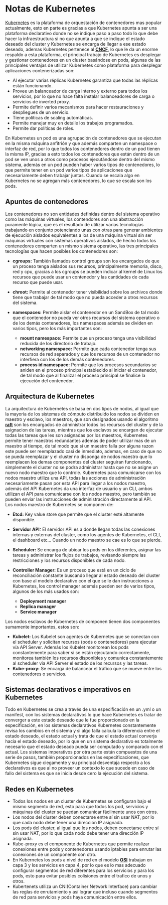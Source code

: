 # Notas de Kubernetes

[Kubernetes](https://Kubernetes.io/es/docs/concepts/overview/what-is-Kubernetes/) es la plataforma de orquestación de contenedores mas popular actualmente, esto en parte es gracias a que Kubernetes apunta a ser una plataforma declarativo donde no se indique paso a paso todo lo que debe hacer la infraestructura si no que apunta a que se indique el estado deseado del cluster y Kubernetes se encarga de llegar a ese estado deseado, ademas Kubernetes pertenece al [**CNCF**](https://www.cncf.io/), lo que le da un enorme respaldo a esta plataforma, el principal trabajo de Kubernetes es desplegar y gestionar contenedores en un cluster basándose en pods, algunas de las principales ventajas de utilizar Kubernetes como plataforma para desplegar aplicaciones contenerizadas son:

- Al ejecutar varias réplicas Kubernetes garantiza que todas las réplicas están funcionando.
- Provee un balanceador de carga interno y externo para todos los servicios, por lo que no hace falta instalar balanceadores de carga o servicios de inverted proxy.
- Permite definir varios mecanismos para hacer restauraciones y despliegues de un servicio.
- Tiene políticas de scaling automáticas.
- Permite manejar muy en detalle los trabajos programados.
- Permite dar políticas de roles.

En Kubernetes un pod es una agrupación de contenedores que se ejecutan en la misma máquina anfitrión y que además comparten un namespace o interfaz de red, por lo que todos los contenedores dentro de un pod tienen la misma IP, gracias a esto todos los contenedores que están dentro de un pod se ven unos a otros como procesos ejecutándose dentro del mismo sistema, además en un pod pueden haber varios tipos de contenedores, lo que permite tener en un pod varios tipos de aplicaciones que necesariamente deben trabajar juntas.
Cuando se escala algo en Kubernetes no se agregan más contenedores, lo que se escala son los pods.

## Apuntes de contenedores

Los contenedores no son entidades definidas dentro del sistema operativo como las máquinas virtuales, los contendores son una abstracción puramente lógica, que es el resultado de utilizar varias tecnologías trabajando en conjunto potenciando unas con otras para generar ambientes de ejecución aislados equivalentes a los de una máquina virtual sin ser máquinas virtuales con sistemas operativos aislados, de hecho todos los contenedores comparten un mismo sistema operativo, las tres principales tecnologías que hacen posibles los contenedores son:

- **cgroups:** También llamados control groups son los encargados de que un proceso tenga aislados sus recursos, principalmente memoria, disco, red y cpu, gracias a los cgroups se pueden indicar al kernel de Linux los recursos que puede usar un contenedor y las cantidades de cada recurso que puede usar.
- **chroot:** Permite al contenedor tener visibilidad sobre los archivos donde tiene que trabajar de tal modo que no pueda acceder a otros recursos del sistema.
- **namespaces:** Permite aislar el contenedor en un SandBox de tal modo que el contenedor no pueda ver otros recursos del sistema operativo o de los demás contenedores, los namespaces además se dividen en varios tipos, pero los más importantes son:

  - **mount namespace:** Permite que un proceso tenga una visibilidad reducida de los directorio de trabajo.
  - **networking namespace:** Permite que cada contenedor tenga sus recursos de red separados y que los recursos de un contenedor no interfiera con los de los demás contenedores.
  - **process id namespace:** Permite que los procesos secundarios se aniden en el proceso principal establecido al iniciar el contenedor, de tal modo que al finalizar el proceso principal se finalice la ejecución del contenedor.

## Arquitectura de Kubernetes

La arquitectura de Kubernetes se basa en dos tipos de nodos, al igual que la mayoría de los sistemas de cómputo distribuido los nodos se dividen en maestro y esclavo, los maestros, que son designados usando el algoritmo [**raft**](https://www.freecodecamp.org/news/in-search-of-an-understandable-consensus-algorithm-a-summary-4bc294c97e0d/) son los encargados de administrar todos los recursos del cluster y de la asignacion de las tareas, mientras que los esclavos se encargan de ejecutar todas las tareas que les son asignadas por los maestros, Kubernetes permite tener maestros redundantes ademas de poder utilizar mas de un maestro al tiempo, de tal modo que si un maestro falla por alguna razon este puede ser reemplazado casi de inmediato, ademas, en caso de que no se pueda reemplazar y el cluster no disponga de nodos maestro que lo reemplacen los demas componentes del cluster seguiran funcionando, simplemente el cluster no se podra administrar hasta que no se asigne un nuevo nodo maestro que lo controle.
Kubernetes para comunicarse con los nodos maestro utiliza una API, todas las acciones de administración necesariamente pasan por esta API para llegar a los nodos maestro, además del API Kubernetes da una interfaz de usuario y un CLI, ambos utilizan el API para comunicarse con los nodos maestro, pero también se pueden enviar las instrucciones de administración directamente al API.\
Los nodos maestro de Kubernetes se componen de:

- **Etcd:** Key value store que permite que el cluster esté altamente disponible.
- **Servidor API:** El servidor API es a donde llegan todas las conexiones internas y externas del cluster, como los agentes de Kubernetes, el CLI, el dashboard etc... Cuando un nodo maestro se cae es lo que se pierde.
- **Scheduler:** Se encarga de ubicar los pods en los diferentes, asignar las tareas y administrar los flujos de trabajos, revisando siempre las restricciones y los recursos disponibles de cada nodo.
- **Controller Manager:** Es un proceso que está en un ciclo de reconciliación constante buscando llegar al estado deseado del cluster con base al modelo declarativo con el que se le dan instrucciones a Kubernetes, los control manager además pueden ser de varios tipos, algunos de los más usados son:

  - **Deployment manager**
  - **Replica manager**
  - **Service manager**

Los nodos esclavos de Kubernetes de componen tienen dos componentes sumamente importantes, estos son:

- **Kubelet:** Los Kubelet son agentes de Kubernetes que se conectan con el scheduler y solicitan recursos (pods o contenedores) para ejecutar vía API Server. Además los Kubelet monitorean los pods constantemente para saber si se están ejecutando correctamente, monitorea también los recursos disponibles y comunica constantemente al scheduler via API Server el estado de los recursos y las tareas.
- **Kube-proxy:** Se encarga de balancear el tráfico que se mueve entre los contenedores o servicios.

## Sistemas declarativos e imperativos en Kubernetes

Todo en Kubernetes se crea a través de una especificación en un .yml o un manifest, con los sistemas declarativos lo que hace Kubernetes es tratar de converger a este estado deseado que le fue proporcionado en la especificación, en los sistemas declarativos Kubernetes constantemente revisa los cambios en el sistema y si algo falla calcula la diferencia entre el estado deseado, el estado actual y trata de que el estado actual converja hacia el estado deseado, por lo que en un sistema declarativo es totalmente necesario que el estado deseado pueda ser computado y comparado con el actual. Los sistemas imperativos por otra parte están compuestos de una serie de pasos, también proporcionados en las especificaciones, que Kubernetes sigue ciegamente y su principal desventaja respecto a los declarativos es que al no proveer un contexto lo que sucede en caso de fallo del sistema es que se inicia desde cero la ejecución del sistema.

## Redes en Kubernetes

- Todos los nodos en un cluster de Kubernetes se configuran bajo el mismo segmento de red, esto para que todos los pod, servicios y máquinas del cluster se puedan comunicar fácilmente unos con otros.
- Los nodos del cluster deben conectarse entre sí sin usar NAT, por lo que cada nodo debe tener una dirección IP asignada.
- Los pods del cluster, al igual que los nodos, deben conectarse entre sí sin usar NAT, por lo que cada nodo debe tener una dirección IP asignada.
- Kube-proxy es el componente de Kubernetes que permite realizar conexiones entre pods y contenedores usando iptables para enrutar las conexiones de un componente con otro.
- En Kubernetes los pods a nivel de red en el modelo [**OSI**](https://www.networkworld.com/article/3239677/the-osi-model-explained-and-how-to-easily-remember-its-7-layers.html) trabajan en capa 3 y los servicios en capa 4, por lo que es lo mas adecuado configurar segmentos de red diferentes para los servicios y para los pods, esto para evitar posibles colisiones entre el trafico de unos y otros.
- Kubertenets utiliza un CNI(Container Network Interface) para cambiar las reglas de enrutamiento y así lograr que incluso cuando segmentos de red para servicios y pods haya comunicación entre ellos.
